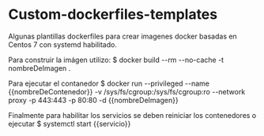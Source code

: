 # Custom-dockerfiles-templates

Algunas plantillas dockerfiles para crear imagenes docker basadas en Centos 7 con systemd habilitado.

Para construir la imágen utilizo:
$ docker build --rm --no-cache -t nombreDeImagen .

Para ejecutar el contanedor
$ docker run --privileged --name {{nombreDeContenedor}} -v /sys/fs/cgroup:/sys/fs/cgroup:ro --network proxy -p 443:443 -p 80:80 -d {{nombreDeImagen}}

Finalmente para habilitar los servicios se deben reiniciar los contenedores o ejecutar $ systemctl start {{servicio}}
